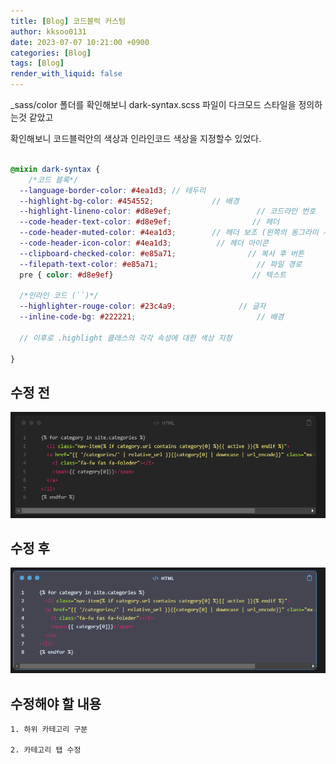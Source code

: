 ```yaml
---
title: [Blog] 코드블럭 커스텀
author: kksoo0131
date: 2023-07-07 10:21:00 +0900
categories: [Blog]
tags: [Blog]
render_with_liquid: false
---
```

_sass/color 폴더를 확인해보니 dark-syntax.scss 파일이 다크모드 스타일을 정의하는것 같았고

확인해보니 코드블럭안의 색상과 인라인코드 색상을 지정할수 있었다.


```scss

@mixin dark-syntax {
    /*코드 블록*/
  --language-border-color: #4ea1d3; // 테두리 
  --highlight-bg-color: #454552;             // 배경
  --highlight-lineno-color: #d8e9ef;                   // 코드라인 번호
  --code-header-text-color: #d8e9ef;                  // 헤더
  --code-header-muted-color: #4ea1d3;        // 헤더 보조 (왼쪽의 동그라미 세 개)
  --code-header-icon-color: #4ea1d3;          // 헤더 아이콘
  --clipboard-checked-color: #e85a71;                // 복사 후 버튼
  --filepath-text-color: #e85a71;                      // 파일 경로
  pre { color: #d8e9ef}                               // 텍스트

  /*인라인 코드 (``)*/
  --highlighter-rouge-color: #23c4a9;              // 글자
  --inline-code-bg: #222221;                           // 배경

  // 이후로 .highlight 클래스의 각각 속성에 대한 색상 지정

}
```

## 수정 전
![before](/assets/img/post/2023-07-06-make-github-blog-3-1.png)

## 수정 후
![after](/assets/img/post/2023-07-06-make-github-blog-3-2.png)

## 수정해야 할 내용

    1. 하위 카테고리 구분
    
    2. 카테고리 탭 수정
